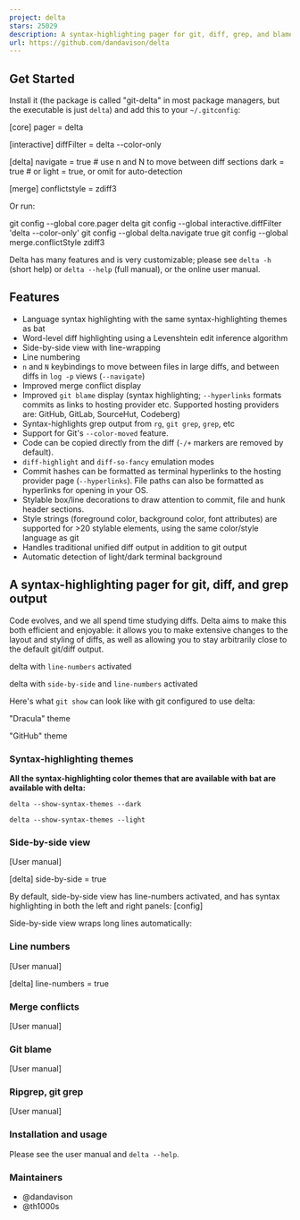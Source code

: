```yaml
---
project: delta
stars: 25029
description: A syntax-highlighting pager for git, diff, grep, and blame output
url: https://github.com/dandavison/delta
---
```


Get Started
-----------

Install it (the package is called "git-delta" in most package managers, but the executable is just `delta`) and add this to your `~/.gitconfig`:

\[core\]
    pager \= delta

\[interactive\]
    diffFilter \= delta \--color-only

\[delta\]
    navigate \= true  # use n and N to move between diff sections
    dark \= true      # or light = true, or omit for auto-detection

\[merge\]
    conflictstyle \= zdiff3

Or run:

git config --global core.pager delta
git config --global interactive.diffFilter 'delta --color-only'
git config --global delta.navigate true
git config --global merge.conflictStyle zdiff3

Delta has many features and is very customizable; please see `delta -h` (short help) or `delta --help` (full manual), or the online user manual.

Features
--------

-   Language syntax highlighting with the same syntax-highlighting themes as bat
-   Word-level diff highlighting using a Levenshtein edit inference algorithm
-   Side-by-side view with line-wrapping
-   Line numbering
-   `n` and `N` keybindings to move between files in large diffs, and between diffs in `log -p` views (`--navigate`)
-   Improved merge conflict display
-   Improved `git blame` display (syntax highlighting; `--hyperlinks` formats commits as links to hosting provider etc. Supported hosting providers are: GitHub, GitLab, SourceHut, Codeberg)
-   Syntax-highlights grep output from `rg`, `git grep`, `grep`, etc
-   Support for Git's `--color-moved` feature.
-   Code can be copied directly from the diff (`-/+` markers are removed by default).
-   `diff-highlight` and `diff-so-fancy` emulation modes
-   Commit hashes can be formatted as terminal hyperlinks to the hosting provider page (`--hyperlinks`). File paths can also be formatted as hyperlinks for opening in your OS.
-   Stylable box/line decorations to draw attention to commit, file and hunk header sections.
-   Style strings (foreground color, background color, font attributes) are supported for >20 stylable elements, using the same color/style language as git
-   Handles traditional unified diff output in addition to git output
-   Automatic detection of light/dark terminal background

A syntax-highlighting pager for git, diff, and grep output
----------------------------------------------------------

Code evolves, and we all spend time studying diffs. Delta aims to make this both efficient and enjoyable: it allows you to make extensive changes to the layout and styling of diffs, as well as allowing you to stay arbitrarily close to the default git/diff output.

  

delta with `line-numbers` activated

  

delta with `side-by-side` and `line-numbers` activated

Here's what `git show` can look like with git configured to use delta:

  

"Dracula" theme

"GitHub" theme

  
  

### Syntax-highlighting themes

**All the syntax-highlighting color themes that are available with bat are available with delta:**

  

`delta --show-syntax-themes --dark`

`delta --show-syntax-themes --light`

  

### Side-by-side view

\[User manual\]

\[delta\]
    side-by-side \= true

By default, side-by-side view has line-numbers activated, and has syntax highlighting in both the left and right panels: \[config\]

Side-by-side view wraps long lines automatically:

### Line numbers

\[User manual\]

\[delta\]
    line-numbers \= true

### Merge conflicts

\[User manual\]

### Git blame

\[User manual\]

### Ripgrep, git grep

\[User manual\]

### Installation and usage

Please see the user manual and `delta --help`.

### Maintainers

-   @dandavison
-   @th1000s
